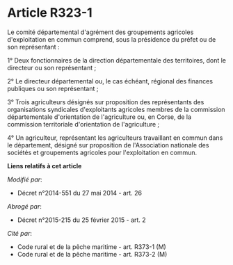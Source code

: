 # Article R323-1

Le comité départemental d'agrément des groupements agricoles d'exploitation en commun comprend, sous la présidence du préfet
ou de son représentant : 

1° Deux fonctionnaires de la direction départementale des territoires, dont le directeur ou son représentant ; 

2° Le   directeur départemental ou, le cas échéant, régional des finances publiques ou son représentant ; 

3° Trois agriculteurs désignés sur proposition des représentants des organisations syndicales d'exploitants agricoles membres
de la commission départementale d'orientation de l'agriculture ou, en Corse, de la commission territoriale d'orientation de
l'agriculture ; 

4° Un agriculteur, représentant les agriculteurs travaillant en commun dans le département, désigné sur proposition de
l'Association nationale des sociétés et groupements agricoles pour l'exploitation en commun.

**Liens relatifs à cet article**

_Modifié par_:

  - Décret n°2014-551 du 27 mai 2014 - art. 26

_Abrogé par_:

  - Décret n°2015-215 du 25 février 2015 - art. 2

_Cité par_:

  - Code rural et de la pêche maritime - art. R373-1 (M)
  - Code rural et de la pêche maritime - art. R373-2 (M)
